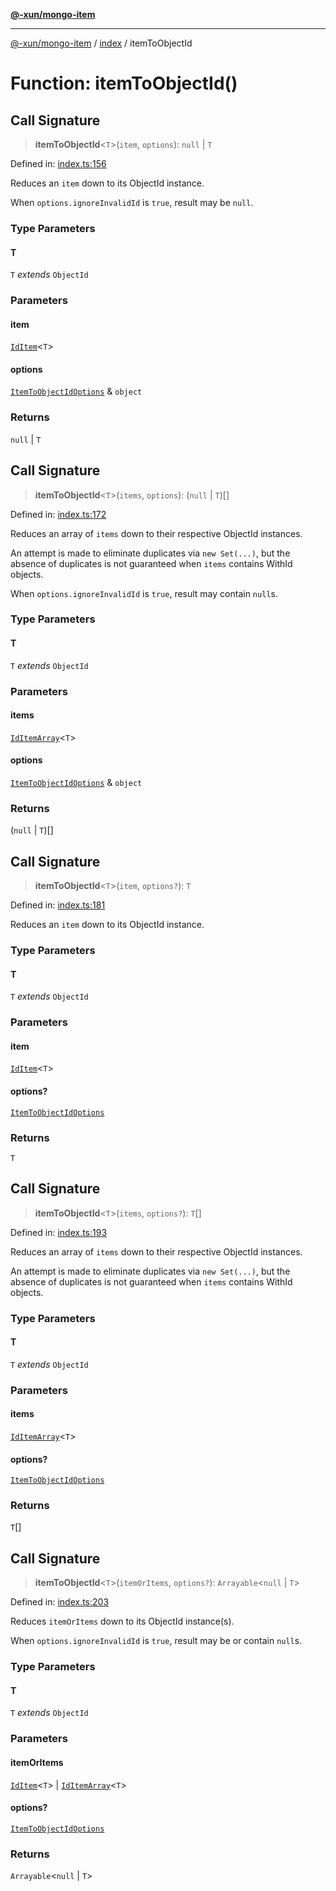[**@-xun/mongo-item**](../../README.md)

***

[@-xun/mongo-item](../../README.md) / [index](../README.md) / itemToObjectId

# Function: itemToObjectId()

## Call Signature

> **itemToObjectId**\<`T`\>(`item`, `options`): `null` \| `T`

Defined in: [index.ts:156](https://github.com/Xunnamius/mongo-utils/blob/96c4924f2bd9d79c717ad51c5991406a7d6625b7/packages/mongo-item/src/index.ts#L156)

Reduces an `item` down to its ObjectId instance.

When `options.ignoreInvalidId` is `true`, result may be `null`.

### Type Parameters

#### T

`T` *extends* `ObjectId`

### Parameters

#### item

[`IdItem`](../type-aliases/IdItem.md)\<`T`\>

#### options

[`ItemToObjectIdOptions`](../type-aliases/ItemToObjectIdOptions.md) & `object`

### Returns

`null` \| `T`

## Call Signature

> **itemToObjectId**\<`T`\>(`items`, `options`): (`null` \| `T`)[]

Defined in: [index.ts:172](https://github.com/Xunnamius/mongo-utils/blob/96c4924f2bd9d79c717ad51c5991406a7d6625b7/packages/mongo-item/src/index.ts#L172)

Reduces an array of `items` down to their respective ObjectId
instances.

An attempt is made to eliminate duplicates via `new Set(...)`, but the
absence of duplicates is not guaranteed when `items` contains WithId
objects.

When `options.ignoreInvalidId` is `true`, result may contain `null`s.

### Type Parameters

#### T

`T` *extends* `ObjectId`

### Parameters

#### items

[`IdItemArray`](../type-aliases/IdItemArray.md)\<`T`\>

#### options

[`ItemToObjectIdOptions`](../type-aliases/ItemToObjectIdOptions.md) & `object`

### Returns

(`null` \| `T`)[]

## Call Signature

> **itemToObjectId**\<`T`\>(`item`, `options?`): `T`

Defined in: [index.ts:181](https://github.com/Xunnamius/mongo-utils/blob/96c4924f2bd9d79c717ad51c5991406a7d6625b7/packages/mongo-item/src/index.ts#L181)

Reduces an `item` down to its ObjectId instance.

### Type Parameters

#### T

`T` *extends* `ObjectId`

### Parameters

#### item

[`IdItem`](../type-aliases/IdItem.md)\<`T`\>

#### options?

[`ItemToObjectIdOptions`](../type-aliases/ItemToObjectIdOptions.md)

### Returns

`T`

## Call Signature

> **itemToObjectId**\<`T`\>(`items`, `options?`): `T`[]

Defined in: [index.ts:193](https://github.com/Xunnamius/mongo-utils/blob/96c4924f2bd9d79c717ad51c5991406a7d6625b7/packages/mongo-item/src/index.ts#L193)

Reduces an array of `items` down to their respective ObjectId
instances.

An attempt is made to eliminate duplicates via `new Set(...)`, but the
absence of duplicates is not guaranteed when `items` contains WithId
objects.

### Type Parameters

#### T

`T` *extends* `ObjectId`

### Parameters

#### items

[`IdItemArray`](../type-aliases/IdItemArray.md)\<`T`\>

#### options?

[`ItemToObjectIdOptions`](../type-aliases/ItemToObjectIdOptions.md)

### Returns

`T`[]

## Call Signature

> **itemToObjectId**\<`T`\>(`itemOrItems`, `options?`): `Arrayable`\<`null` \| `T`\>

Defined in: [index.ts:203](https://github.com/Xunnamius/mongo-utils/blob/96c4924f2bd9d79c717ad51c5991406a7d6625b7/packages/mongo-item/src/index.ts#L203)

Reduces `itemOrItems` down to its ObjectId instance(s).

When `options.ignoreInvalidId` is `true`, result may be or contain
`null`s.

### Type Parameters

#### T

`T` *extends* `ObjectId`

### Parameters

#### itemOrItems

[`IdItem`](../type-aliases/IdItem.md)\<`T`\> | [`IdItemArray`](../type-aliases/IdItemArray.md)\<`T`\>

#### options?

[`ItemToObjectIdOptions`](../type-aliases/ItemToObjectIdOptions.md)

### Returns

`Arrayable`\<`null` \| `T`\>
